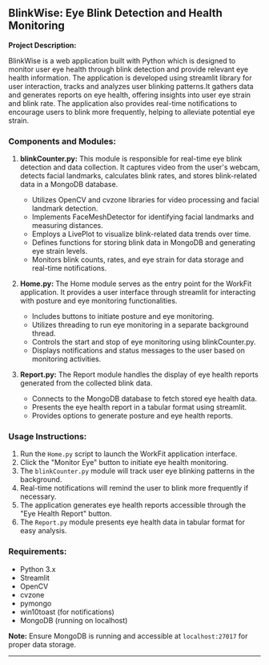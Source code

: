 ## BlinkWise: Eye Blink Detection and Health Monitoring

**Project Description:**

BlinkWise is a web application built with Python which is designed to monitor user eye health through blink detection and provide relevant eye health information. The application is developed using streamlit library for user interaction, tracks and analyzes user blinking patterns.It gathers data and generates reports on eye health, offering insights into user eye strain and blink rate. The application also provides real-time notifications to encourage users to blink more frequently, helping to alleviate potential eye strain.

### Components and Modules:

1. **blinkCounter.py:**
   This module is responsible for real-time eye blink detection and data collection. It captures video from the user's webcam, detects facial landmarks, calculates blink rates, and stores blink-related data in a MongoDB database.

   - Utilizes OpenCV and cvzone libraries for video processing and facial landmark detection.
   - Implements FaceMeshDetector for identifying facial landmarks and measuring distances.
   - Employs a LivePlot to visualize blink-related data trends over time.
   - Defines functions for storing blink data in MongoDB and generating eye strain levels.
   - Monitors blink counts, rates, and eye strain for data storage and real-time notifications.

2. **Home.py:**
   The Home module serves as the entry point for the WorkFit application. It provides a user interface through streamlit for interacting with posture and eye monitoring functionalities.

   - Includes buttons to initiate posture and eye monitoring.
   - Utilizes threading to run eye monitoring in a separate background thread.
   - Controls the start and stop of eye monitoring using blinkCounter.py.
   - Displays notifications and status messages to the user based on monitoring activities.

3. **Report.py:**
   The Report module handles the display of eye health reports generated from the collected blink data.

   - Connects to the MongoDB database to fetch stored eye health data.
   - Presents the eye health report in a tabular format using streamlit.
   - Provides options to generate posture and eye health reports.

### Usage Instructions:

1. Run the `Home.py` script to launch the WorkFit application interface.
2. Click the "Monitor Eye" button to initiate eye health monitoring.
3. The `blinkCounter.py` module will track user eye blinking patterns in the background.
4. Real-time notifications will remind the user to blink more frequently if necessary.
5. The application generates eye health reports accessible through the "Eye Health Report" button.
6. The `Report.py` module presents eye health data in tabular format for easy analysis.

### Requirements:

- Python 3.x
- Streamlit
- OpenCV
- cvzone
- pymongo
- win10toast (for notifications)
- MongoDB (running on localhost)

**Note:** Ensure MongoDB is running and accessible at `localhost:27017` for proper data storage.

---
 
